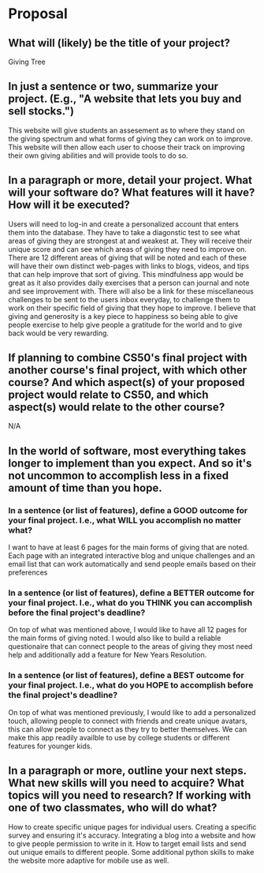 # Proposal

## What will (likely) be the title of your project?

Giving Tree

## In just a sentence or two, summarize your project. (E.g., "A website that lets you buy and sell stocks.")

This website will give students an assesement as to where they stand on the giving spectrum and what
forms of giving they can work on to improve. This website will then allow each user to choose their track
on improving their own giving abilities and will provide tools to do so.

## In a paragraph or more, detail your project. What will your software do? What features will it have? How will it be executed?

Users will need to log-in and create a personalized account that enters them into the database.
They have to take a diagonstic test to see what areas of giving they are strongest at and weakest at.
They will receive their unique score and can see which areas of giving they need to improve on.
There are 12 different areas of giving that will be noted and each of these will have their own distinct web-pages
with links to blogs, videos, and tips that can help improve that sort of giving. This mindfulness app would
be great as it also provides daily exercises that a person can journal and note and see improvement with.
There will also be a link for these miscellaneous challenges to be sent to the users inbox everyday, to
challenge them to work on their specific field of giving that they hope to improve. I believe that giving
and generosity is a key piece to happiness so being able to give people exercise to help give people a gratitude
for the world and to give back would be very rewarding.

## If planning to combine CS50's final project with another course's final project, with which other course? And which aspect(s) of your proposed project would relate to CS50, and which aspect(s) would relate to the other course?

N/A

## In the world of software, most everything takes longer to implement than you expect. And so it's not uncommon to accomplish less in a fixed amount of time than you hope.

### In a sentence (or list of features), define a GOOD outcome for your final project. I.e., what WILL you accomplish no matter what?

I want to have at least 6 pages for the main forms of giving that are noted. Each page with an integrated interactive
blog and unique challenges and an email list that can work automatically and send people emails based on
their preferences

### In a sentence (or list of features), define a BETTER outcome for your final project. I.e., what do you THINK you can accomplish before the final project's deadline?

On top of what was mentioned above, I would like to have all 12 pages for the main forms of giving noted. I would also
like to build a reliable questionaire that can connect people to the areas of giving they most need help and additionally add a feature
for New Years Resolution.

### In a sentence (or list of features), define a BEST outcome for your final project. I.e., what do you HOPE to accomplish before the final project's deadline?

On top of what was mentioned previously, I would like to add a personalized touch, allowing people to connect with friends
and create unique avatars, this can allow people to connect as they try to better themselves. We can make this app readily availble to use by college students or different features for younger kids.

## In a paragraph or more, outline your next steps. What new skills will you need to acquire? What topics will you need to research? If working with one of two classmates, who will do what?

How to create specific unique pages for individual users. Creating a specific survey and ensuring it's accuracy.
Integrating a blog into a website and how to give people permission to write in it.
How to target email lists and send out unique emails to different people.
Some additional python skills to make the website more adaptive for mobile use as well.
